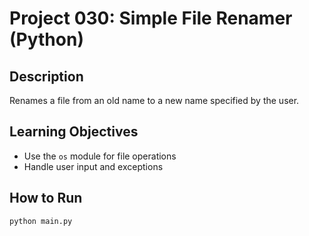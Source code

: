 # Project 030: Simple File Renamer (Python)

## Description
Renames a file from an old name to a new name specified by the user.

## Learning Objectives
- Use the `os` module for file operations
- Handle user input and exceptions

## How to Run
```
python main.py
```
